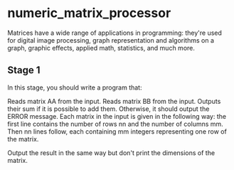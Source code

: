 # numeric_matrix_processor

Matrices have a wide range of applications in programming: they're used for digital image processing, graph representation and algorithms on a graph, graphic effects, applied math, statistics, and much more.

## Stage 1
In this stage, you should write a program that:

Reads matrix AA from the input.
Reads matrix BB from the input.
Outputs their sum if it is possible to add them. Otherwise, it should output the ERROR message.
Each matrix in the input is given in the following way: the first line contains the number of rows nn and the number of columns mm. Then nn lines follow, each containing mm integers representing one row of the matrix.

Output the result in the same way but don't print the dimensions of the matrix.
